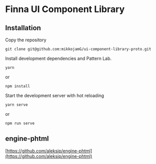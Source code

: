 # Finna UI Component Library
## Installation
Copy the repository
```
git clone git@github.com:mikkojamG/ui-component-library-proto.git
```
Install development dependencies and Pattern Lab.
```
yarn
```
or
```
npm install
```

Start the development server with hot reloading
```
yarn serve
```
or
```
npm run serve
```

## engine-phtml
[https://github.com/aleksip/engine-phtml](https://github.com/aleksip/engine-phtml)
